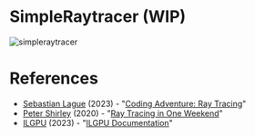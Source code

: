 # SimpleRaytracer (WIP)

![simpleraytracer](https://user-images.githubusercontent.com/10144015/230960883-e832bd2f-e3eb-4971-bc0f-0605e6b1b0d7.png)

# References
- [Sebastian Lague](https://github.com/SebLague) (2023) - "[Coding Adventure: Ray Tracing](https://youtu.be/Qz0KTGYJtUk)"
- [Peter Shirley](https://github.com/petershirley) (2020) - "[Ray Tracing in One Weekend](https://raytracing.github.io/books/RayTracingInOneWeekend.html)"
- [ILGPU](https://github.com/m4rs-mt/ILGPU/) (2023) - "[ILGPU Documentation](https://ilgpu.net/docs/)"
